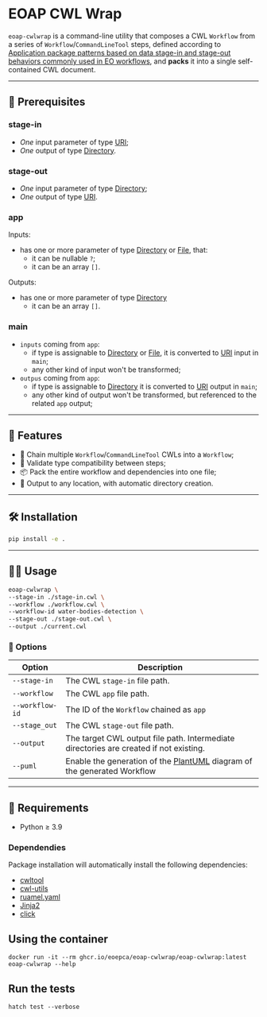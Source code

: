 # EOAP CWL Wrap

`eoap-cwlwrap` is a command-line utility that composes a CWL `Workflow` from a series of `Workflow`/`CommandLineTool` steps, defined according to [Application package patterns based on data stage-in and stage-out behaviors commonly used in EO workflows](https://github.com/eoap/application-package-patterns), and **packs** it into a single self-contained CWL document.

---

## 🧠 Prerequisites

### stage-in

- _One_ input parameter of type [URI](https://raw.githubusercontent.com/eoap/schemas/main/string_format.yaml);
- _One_ output of type [Directory](https://www.commonwl.org/v1.2/CommandLineTool.html#Directory).

### stage-out 

- _One_ input parameter of type [Directory](https://www.commonwl.org/v1.2/CommandLineTool.html#Directory);
- _One_ output of type [URI](https://raw.githubusercontent.com/eoap/schemas/main/string_format.yaml).

### app

Inputs:

- has one or more parameter of type [Directory](https://www.commonwl.org/v1.2/CommandLineTool.html#Directory) or [File](https://www.commonwl.org/v1.2/CommandLineTool.html#File), that:
    - it can be nullable `?`;
    - it can be an array `[]`.

Outputs:

- has one or more parameter of type [Directory](https://www.commonwl.org/v1.2/CommandLineTool.html#Directory)
    - it can be an array `[]`.

### main

- `inputs` coming from `app`:
    - if type is assignable to [Directory](https://www.commonwl.org/v1.2/CommandLineTool.html#Directory)  or [File](https://www.commonwl.org/v1.2/CommandLineTool.html#File), it is converted to [URI](https://raw.githubusercontent.com/eoap/schemas/main/string_format.yaml) input in `main`;
    - any other kind of input won't be transformed;
- `outpus` coming from `app`:
    - if type is assignable to [Directory](https://www.commonwl.org/v1.2/CommandLineTool.html#Directory) it is converted to [URI](https://raw.githubusercontent.com/eoap/schemas/main/string_format.yaml) output in `main`;
    - any other kind of output won't be transformed, but referenced to the related `app` output;

---

## 🚀 Features

- 🧱 Chain multiple `Workflow`/`CommandLineTool` CWLs into a `Workflow`;
- 🧪 Validate type compatibility between steps;
- 📦 Pack the entire workflow and dependencies into one file;
- 💾 Output to any location, with automatic directory creation.

---

## 🛠 Installation

```bash
pip install -e .
```

---

## 🧑‍💻 Usage

```bash
eoap-cwlwrap \
--stage-in ./stage-in.cwl \
--workflow ./workflow.cwl \
--workflow-id water-bodies-detection \
--stage-out ./stage-out.cwl \
--output ./current.cwl
```

### 🔧 Options

| Option          | Description                                                                                      |
|-----------------|--------------------------------------------------------------------------------------------------|
| `--stage-in`    | The CWL `stage-in` file path.                                                                    |
| `--workflow`    | The CWL `app` file path.                                                                         |
| `--workflow-id` | The ID of the `Workflow` chained as `app`                                                        |
| `--stage_out`   | The CWL `stage-out` file path.                                                                   |
| `--output`      | The target CWL output file path. Intermediate directories are created if not existing.           |
| `--puml`        | Enable the generation of the [PlantUML](https://plantuml.com/) diagram of the generated Workflow |

---

## 🧠 Requirements

- Python ≥ 3.9

### Dependendies

Package installation will automatically install the following dependencies:

- [cwltool](https://cwltool.readthedocs.io/en/latest/)
- [cwl-utils](https://cwl-utils.readthedocs.io/en/latest/)
- [ruamel.yaml](https://yaml.dev/doc/ruamel.yaml/)
- [Jinja2](https://jinja.palletsprojects.com/en/stable/)
- [click](https://click.palletsprojects.com/en/stable/)

## Using the container

```
docker run -it --rm ghcr.io/eoepca/eoap-cwlwrap/eoap-cwlwrap:latest eoap-cwlwrap --help
```

## Run the tests

```
hatch test --verbose
```